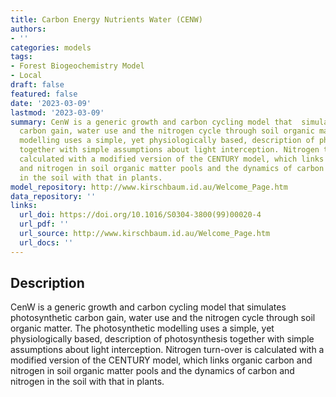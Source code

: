 ```yaml
---
title: Carbon Energy Nutrients Water (CENW)
authors:
- ''
categories: models
tags:
- Forest Biogeochemistry Model
- Local
draft: false
featured: false
date: '2023-03-09'
lastmod: '2023-03-09'
summary: CenW is a generic growth and carbon cycling model that  simulates photosynthetic
  carbon gain, water use and the nitrogen cycle through soil organic matter. The photosynthetic
  modelling uses a simple, yet physiologically based, description of photosynthesis
  together with simple assumptions about light interception. Nitrogen turn-over is
  calculated with a modified version of the CENTURY model, which links organic carbon
  and nitrogen in soil organic matter pools and the dynamics of carbon and nitrogen
  in the soil with that in plants.
model_repository: http://www.kirschbaum.id.au/Welcome_Page.htm
data_repository: ''
links:
  url_doi: https://doi.org/10.1016/S0304-3800(99)00020-4
  url_pdf: ''
  url_source: http://www.kirschbaum.id.au/Welcome_Page.htm
  url_docs: ''
---
```


## Description

CenW is a generic growth and carbon cycling model that  simulates photosynthetic carbon gain, water use and the nitrogen cycle through soil organic matter. The photosynthetic modelling uses a simple, yet physiologically based, description of photosynthesis together with simple assumptions about light interception. Nitrogen turn-over is calculated with a modified version of the CENTURY model, which links organic carbon and nitrogen in soil organic matter pools and the dynamics of carbon and nitrogen in the soil with that in plants.

